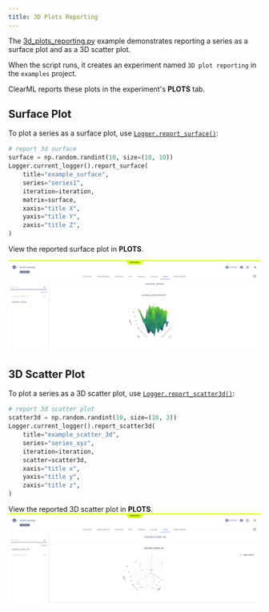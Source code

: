 ```yaml
---
title: 3D Plots Reporting
---
```


The [3d_plots_reporting.py](https://github.com/allegroai/clearml/blob/master/examples/reporting/3d_plots_reporting.py) 
example demonstrates reporting a series as a surface plot and as a 3D scatter plot. 

When the script runs, it creates an experiment named `3D plot reporting` in the `examples` project.

ClearML reports these plots in the experiment's **PLOTS** tab. 

## Surface Plot

To plot a series as a surface plot, use [`Logger.report_surface()`](../../references/sdk/logger.md#report_surface):

```python
# report 3d surface
surface = np.random.randint(10, size=(10, 10))
Logger.current_logger().report_surface(
    title="example_surface",
    series="series1",
    iteration=iteration,
    matrix=surface,
    xaxis="title X",
    yaxis="title Y",
    zaxis="title Z",
)
```
View the reported surface plot in **PLOTS**.

![Surface plot](../../img/examples_reporting_02.png)

## 3D Scatter Plot

To plot a series as a 3D scatter plot, use [`Logger.report_scatter3d()`](../../references/sdk/logger.md#report_scatter3d):

```python
# report 3d scatter plot
scatter3d = np.random.randint(10, size=(10, 3))
Logger.current_logger().report_scatter3d(
    title="example_scatter_3d",
    series="series_xyz",
    iteration=iteration,
    scatter=scatter3d,
    xaxis="title x",
    yaxis="title y",
    zaxis="title z",
)
```

View the reported 3D scatter plot in **PLOTS**.
![3d scatter plot](../../img/examples_reporting_01.png)
